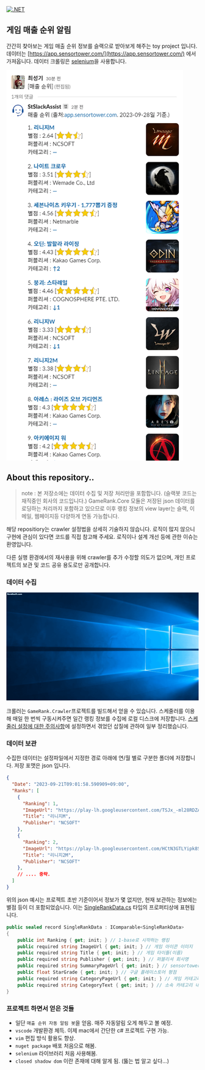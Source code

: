 [![.NET](https://github.com/leafbird/GameRankReader/actions/workflows/dotnet.yml/badge.svg)](https://github.com/leafbird/GameRankReader/actions/workflows/dotnet.yml)

## 게임 매출 순위 알림

간간히 찾아보는 게임 매출 순위 정보를 슬랙으로 받아보게 해주는 toy project 입니다. 데이터는 [https://app.sensortower.com/](https://app.sensortower.com/) 에서 가져옵니다. 
데이터 크롤링은 [selenium](https://www.selenium.dev/)을 사용합니다.

![](./Document/Images/message_example.png)

## About this repository..

> note : 본 저장소에는 데이터 수집 및 저장 처리만을 포함합니다. (슬랙봇 코드는 재직중인 회사의 코드입니다.)
> GameRank.Core 모듈은 저장된 json 데이터를 로딩하는 처리까지 포함하고 있으므로 이후 랭킹 정보의 view layer는 슬랙, 이메일, 웹페이지등 다양하게 연동 가능합니다.

해당 repositiory는 crawler 설정법을 상세히 기술하지 않습니다. 로직이 많지 않으니 구현에 관심이 있다면 코드를 직접 참고해 주세요. 로직이나 설계 개선 등에 관한 이슈는 환영입니다.

다른 실행 환경에서의 재사용을 위해 crawler를 추가 수정할 의도가 없으며, 개인 프로젝트의 보관 및 코드 공유 용도로만 공개합니다. 

### 데이터 수집

![](./Document/Images/crawler_example.gif)

크롤러는 `GameRank.Crawler`프로젝트를 빌드해서 얻을 수 있습니다. 스케줄러를 이용해 매일 한 번씩 구동시켜주면 일간 랭킹 정보를 수집에 로컬 디스크에 저장합니다. [스케줄러 설정에 대한 주의사항](./Document/SchedulerSetting.md)에 설정하면서 겪었던 삽질에 관하여 일부 정리했습니다.

### 데이터 보관

수집한 데이터는 설정파일에서 지정한 경로 아래에 연/월 별로 구분한 폴더에 저장합니다. 저장 포맷은 json 입니다. 

```json
{
  "Date": "2023-09-21T09:01:58.590909+09:00",
  "Ranks": [
    {
      "Ranking": 1,
      "ImageUrl": "https://play-lh.googleusercontent.com/TSJx_-ml28RDZAN1popUnr2G0AKJS8xeoCh975QKOeF21FQl5J5lNCuJmaOi_7ufCYI=s48",
      "Title": "리니지M",
      "Publisher": "NCSOFT"
    },
    {
      "Ranking": 2,
      "ImageUrl": "https://play-lh.googleusercontent.com/HCtN3GTLYipk8Sn7zFhV501RkpxBnTpLacU8dC5EU-N8RoI7kGr7GB7kFELull9riO0=s48",
      "Title": "리니지2M",
      "Publisher": "NCSOFT"
    },
    // .... 중략. 
  ]
}
```

위의 json 예시는 프로젝트 초반 기준이어서 정보가 몇 없지만, 현재 보관하는 정보에는 별점 등이 더 포함되었습니다. 이는 [SingleRankData.cs](./GameRank.Core/SingleRankData.cs) 타입의 프로퍼티상에 표현됩니다.

```csharp
public sealed record SingleRankData : IComparable<SingleRankData>
{
    public int Ranking { get; init; } // 1-base로 시작하는 랭킹
    public required string ImageUrl { get; init; } // 게임 아이콘 이미지
    public required string Title { get; init; } // 게임 타이틀(이름)
    public required string Publisher { get; init; } // 퍼블리셔 회사명
    public required string SummaryPageUrl { get; init; } // sensortower가 제공하는 게임 상세페이지 url
    public float StarGrade { get; init; } // 구글 플레이스토어 평점
    public required string CategoryPageUrl { get; init; } // 게임 카테고리 순위 변동 정보 페이지 url
    public required string CategoryText { get; init; } // 소속 카테고리 내 순위 등락 정보 (ex: ↑2, ↓1, -)
}
```

### 프로젝트 하면서 얻은 것들

* 일단 `매출 순위 자동 알림 봇`을 얻음. 매주 자동알림 오게 해두고 볼 예정.
* `vscode` 개발환경 체득. 이제 mac에서 간단한 c# 프로젝트 구현 가능.
* `vim` 편집 방식 활용도 향상.
* `nuget package` 배포 처음으로 해봄.
* `selenium` 라이브러리 처음 사용해봄.
* `closed shadow dom` 이란 존재에 대해 알게 됨. (뚫는 법 알고 싶다...)